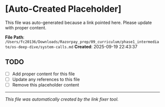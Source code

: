 # [Auto-Created Placeholder]

This file was auto-generated because a link pointed here.
Please update with proper content.

**File Path**: `/Users/fc20136/Downloads/Razorpay_prep/09_curriculum/phase1_intermediate/os-deep-dive/system-calls.md`
**Created**: 2025-09-19 22:43:37

## TODO
- [ ] Add proper content for this file
- [ ] Update any references to this file
- [ ] Remove this placeholder content

---
*This file was automatically created by the link fixer tool.*
